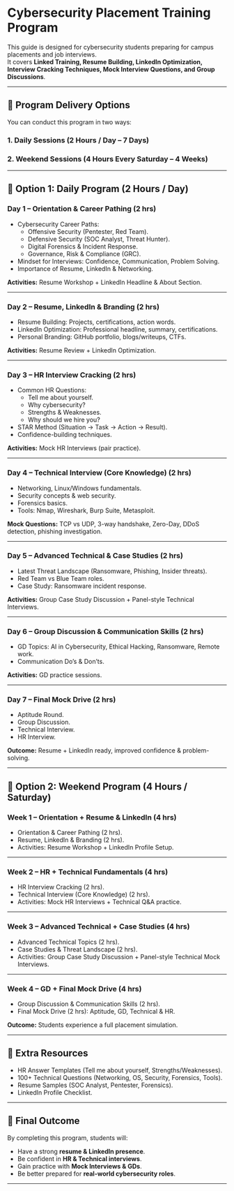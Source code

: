 # Cybersecurity Placement Training Program

This guide is designed for cybersecurity students preparing for campus placements and job interviews.  
It covers **Linked Training, Resume Building, LinkedIn Optimization, Interview Cracking Techniques, Mock Interview Questions, and Group Discussions**.  

---

## 📌 Program Delivery Options

You can conduct this program in two ways:

### 1. Daily Sessions (2 Hours / Day – 7 Days)
### 2. Weekend Sessions (4 Hours Every Saturday – 4 Weeks)

---

## 📅 Option 1: Daily Program (2 Hours / Day)

### **Day 1 – Orientation & Career Pathing (2 hrs)**
- Cybersecurity Career Paths:
  - Offensive Security (Pentester, Red Team).  
  - Defensive Security (SOC Analyst, Threat Hunter).  
  - Digital Forensics & Incident Response.  
  - Governance, Risk & Compliance (GRC).  
- Mindset for Interviews: Confidence, Communication, Problem Solving.  
- Importance of Resume, LinkedIn & Networking.  

**Activities:** Resume Workshop + LinkedIn Headline & About Section.  

---

### **Day 2 – Resume, LinkedIn & Branding (2 hrs)**
- Resume Building: Projects, certifications, action words.  
- LinkedIn Optimization: Professional headline, summary, certifications.  
- Personal Branding: GitHub portfolio, blogs/writeups, CTFs.  

**Activities:** Resume Review + LinkedIn Optimization.  

---

### **Day 3 – HR Interview Cracking (2 hrs)**
- Common HR Questions:
  - Tell me about yourself.  
  - Why cybersecurity?  
  - Strengths & Weaknesses.  
  - Why should we hire you?  
- STAR Method (Situation → Task → Action → Result).  
- Confidence-building techniques.  

**Activities:** Mock HR Interviews (pair practice).  

---

### **Day 4 – Technical Interview (Core Knowledge) (2 hrs)**
- Networking, Linux/Windows fundamentals.  
- Security concepts & web security.  
- Forensics basics.  
- Tools: Nmap, Wireshark, Burp Suite, Metasploit.  

**Mock Questions:** TCP vs UDP, 3-way handshake, Zero-Day, DDoS detection, phishing investigation.  

---

### **Day 5 – Advanced Technical & Case Studies (2 hrs)**
- Latest Threat Landscape (Ransomware, Phishing, Insider threats).  
- Red Team vs Blue Team roles.  
- Case Study: Ransomware incident response.  

**Activities:** Group Case Study Discussion + Panel-style Technical Interviews.  

---

### **Day 6 – Group Discussion & Communication Skills (2 hrs)**
- GD Topics: AI in Cybersecurity, Ethical Hacking, Ransomware, Remote work.  
- Communication Do’s & Don’ts.  

**Activities:** GD practice sessions.  

---

### **Day 7 – Final Mock Drive (2 hrs)**
- Aptitude Round.  
- Group Discussion.  
- Technical Interview.  
- HR Interview.  

**Outcome:** Resume + LinkedIn ready, improved confidence & problem-solving.  

---

## 📅 Option 2: Weekend Program (4 Hours / Saturday)

### **Week 1 – Orientation + Resume & LinkedIn (4 hrs)**
- Orientation & Career Pathing (2 hrs).  
- Resume, LinkedIn & Branding (2 hrs).  
- Activities: Resume Workshop + LinkedIn Profile Setup.  

---

### **Week 2 – HR + Technical Fundamentals (4 hrs)**
- HR Interview Cracking (2 hrs).  
- Technical Interview (Core Knowledge) (2 hrs).  
- Activities: Mock HR Interviews + Technical Q&A practice.  

---

### **Week 3 – Advanced Technical + Case Studies (4 hrs)**
- Advanced Technical Topics (2 hrs).  
- Case Studies & Threat Landscape (2 hrs).  
- Activities: Group Case Study Discussion + Panel-style Technical Mock Interviews.  

---

### **Week 4 – GD + Final Mock Drive (4 hrs)**
- Group Discussion & Communication Skills (2 hrs).  
- Final Mock Drive (2 hrs): Aptitude, GD, Technical & HR.  

**Outcome:** Students experience a full placement simulation.  

---

## 📘 Extra Resources
- HR Answer Templates (Tell me about yourself, Strengths/Weaknesses).  
- 100+ Technical Questions (Networking, OS, Security, Forensics, Tools).  
- Resume Samples (SOC Analyst, Pentester, Forensics).  
- LinkedIn Profile Checklist.  

---

## 🎯 Final Outcome
By completing this program, students will:  
- Have a strong **resume & LinkedIn presence**.  
- Be confident in **HR & Technical interviews**.  
- Gain practice with **Mock Interviews & GDs**.  
- Be better prepared for **real-world cybersecurity roles**.  

---
